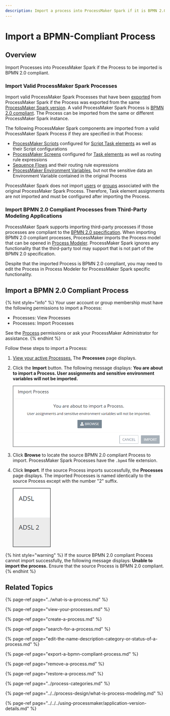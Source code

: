 ```yaml
---
description: Import a process into ProcessMaker Spark if it is BPMN 2.0 compliant.
---
```


# Import a BPMN-Compliant Process

## Overview

Import Processes into ProcessMaker Spark if the Process to be imported is BPMN 2.0 compliant.

### Import Valid ProcessMaker Spark Processes

Import valid ProcessMaker Spark Processes that have been [exported](export-a-bpmn-compliant-process.md) from ProcessMaker Spark if the Process was exported from the same [ProcessMaker Spark version](../../../using-processmaker/application-version-details.md#view-processmaker-version-information). A valid ProcessMaker Spark Process is [BPMN 2.0 compliant](https://www.omg.org/spec/BPMN/2.0/About-BPMN/). The Process can be imported from the same or different ProcessMaker Spark instance.

The following ProcessMaker Spark components are imported from a valid ProcessMaker Spark Process if they are specified in that Process:

* [ProcessMaker Scripts](../../scripts/what-is-a-script.md) configured for [Script Task elements](../../process-design/model-your-process/add-and-configure-script-task-elements.md) as well as their Script configurations
* [ProcessMaker Screens](../../design-forms/what-is-a-form.md) configured for [Task elements](../../process-design/model-your-process/add-and-configure-task-elements.md) as well as routing rule expressions
* [Sequence Flows](../../process-design/model-your-process/the-quick-toolbar.md) and their routing rule expressions
* [ProcessMaker Environment Variables](../../environment-variable-management/what-is-an-environment-variable.md), but not the sensitive data an Environment Variable contained in the original Process

ProcessMaker Spark does not import [users](../../../processmaker-administration/add-users/what-is-a-user.md) or [groups](../../../processmaker-administration/assign-groups-to-users/what-is-a-group.md) associated with the original ProcessMaker Spark Process. Therefore, Task element assignments are not imported and must be configured after importing the Process.

### Import BPMN 2.0 Compliant Processes from Third-Party Modeling Applications

ProcessMaker Spark supports importing third-party processes if those processes are compliant to the [BPMN 2.0 specification](https://www.omg.org/spec/BPMN/2.0/About-BPMN/). When importing BPMN 2.0 compliant processes, ProcessMaker imports the Process model that can be opened in [Process Modeler](../../process-design/what-is-process-modeling.md). ProcessMaker Spark ignores any functionality that the third-party tool may support that is not part of the BPMN 2.0 specification.

Despite that the imported Process is BPMN 2.0 compliant, you may need to edit the Process in Process Modeler for ProcessMaker Spark specific functionality.

## Import a BPMN 2.0 Compliant Process

{% hint style="info" %}
Your user account or group membership must have the following permissions to import a Process:

* Processes: View Processes
* Processes: Import Processes

See the [Process](../../../processmaker-administration/permission-descriptions-for-users-and-groups.md#processes) permissions or ask your ProcessMaker Administrator for assistance.
{% endhint %}

Follow these steps to import a Process:

1. [View your active Processes.](./#view-your-processes) The **Processes** page displays.
2. Click the **Import** button. The following message displays: **You are about to import a Process. User assignments and sensitive environment variables will not be imported.**  

   ![](../../../.gitbook/assets/import-process-message-processes.png)

3. Click **Browse** to locate the source BPMN 2.0 compliant Process to import. ProcessMaker Spark Processes have the `.bpm4` file extension.
4. Click **Import**. If the source Process imports successfully, the **Processes** page displays. The imported Processes is named identically to the source Process except with the number "2" suffix.  

   ![](../../../.gitbook/assets/imported-process-with-name-of-source-process-processes.png)

{% hint style="warning" %}
If the source BPMN 2.0 compliant Process cannot import successfully, the following message displays: **Unable to import the process.** Ensure that the source Process is BPMN 2.0 compliant.
{% endhint %}

## Related Topics

{% page-ref page="../what-is-a-process.md" %}

{% page-ref page="view-your-processes.md" %}

{% page-ref page="create-a-process.md" %}

{% page-ref page="search-for-a-process.md" %}

{% page-ref page="edit-the-name-description-category-or-status-of-a-process.md" %}

{% page-ref page="export-a-bpmn-compliant-process.md" %}

{% page-ref page="remove-a-process.md" %}

{% page-ref page="restore-a-process.md" %}

{% page-ref page="../process-categories.md" %}

{% page-ref page="../../process-design/what-is-process-modeling.md" %}

{% page-ref page="../../../using-processmaker/application-version-details.md" %}

